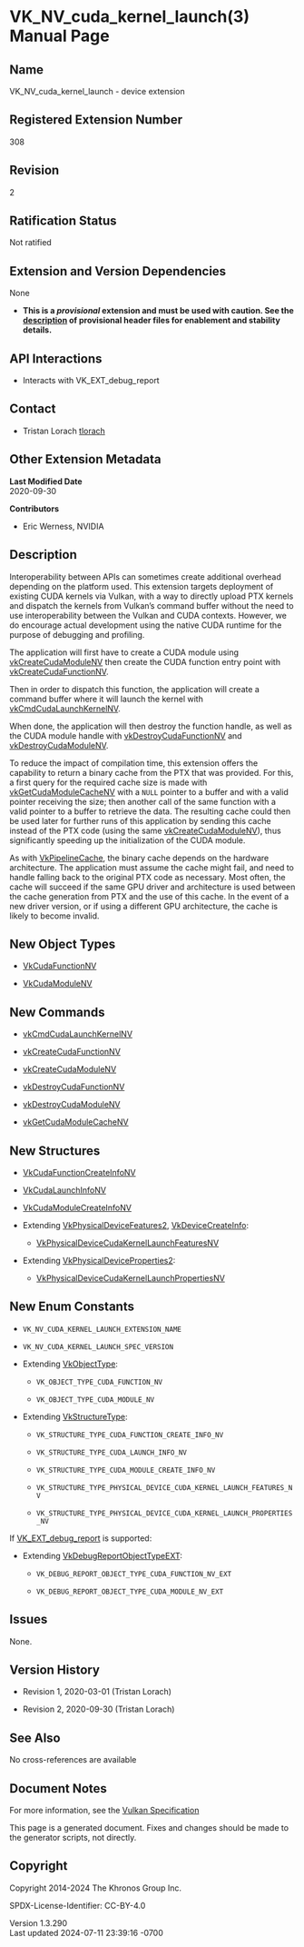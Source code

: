 # VK_NV_cuda_kernel_launch(3) Manual Page

## Name

VK_NV_cuda_kernel_launch - device extension



## <a href="#_registered_extension_number" class="anchor"></a>Registered Extension Number

308

## <a href="#_revision" class="anchor"></a>Revision

2

## <a href="#_ratification_status" class="anchor"></a>Ratification Status

Not ratified

## <a href="#_extension_and_version_dependencies" class="anchor"></a>Extension and Version Dependencies

None

- **This is a *provisional* extension and **must** be used with caution.
  See the <a
  href="https://registry.khronos.org/vulkan/specs/1.3-extensions/html/vkspec.html#boilerplate-provisional-header"
  target="_blank" rel="noopener">description</a> of provisional header
  files for enablement and stability details.**

## <a href="#_api_interactions" class="anchor"></a>API Interactions

- Interacts with VK_EXT_debug_report

## <a href="#_contact" class="anchor"></a>Contact

- Tristan Lorach <a
  href="https://github.com/KhronosGroup/Vulkan-Docs/issues/new?body=%5BVK_NV_cuda_kernel_launch%5D%20@tlorach%0A*Here%20describe%20the%20issue%20or%20question%20you%20have%20about%20the%20VK_NV_cuda_kernel_launch%20extension*"
  target="_blank" rel="nofollow noopener"><em></em>tlorach</a>

## <a href="#_other_extension_metadata" class="anchor"></a>Other Extension Metadata

**Last Modified Date**  
2020-09-30

**Contributors**  
- Eric Werness, NVIDIA

## <a href="#_description" class="anchor"></a>Description

Interoperability between APIs can sometimes create additional overhead
depending on the platform used. This extension targets deployment of
existing CUDA kernels via Vulkan, with a way to directly upload PTX
kernels and dispatch the kernels from Vulkan’s command buffer without
the need to use interoperability between the Vulkan and CUDA contexts.
However, we do encourage actual development using the native CUDA
runtime for the purpose of debugging and profiling.

The application will first have to create a CUDA module using
[vkCreateCudaModuleNV](https://registry.khronos.org/vulkan/specs/1.3-extensions/man/html/vkCreateCudaModuleNV.html) then create the CUDA
function entry point with
[vkCreateCudaFunctionNV](https://registry.khronos.org/vulkan/specs/1.3-extensions/man/html/vkCreateCudaFunctionNV.html).

Then in order to dispatch this function, the application will create a
command buffer where it will launch the kernel with
[vkCmdCudaLaunchKernelNV](https://registry.khronos.org/vulkan/specs/1.3-extensions/man/html/vkCmdCudaLaunchKernelNV.html).

When done, the application will then destroy the function handle, as
well as the CUDA module handle with
[vkDestroyCudaFunctionNV](https://registry.khronos.org/vulkan/specs/1.3-extensions/man/html/vkDestroyCudaFunctionNV.html) and
[vkDestroyCudaModuleNV](https://registry.khronos.org/vulkan/specs/1.3-extensions/man/html/vkDestroyCudaModuleNV.html).

To reduce the impact of compilation time, this extension offers the
capability to return a binary cache from the PTX that was provided. For
this, a first query for the required cache size is made with
[vkGetCudaModuleCacheNV](https://registry.khronos.org/vulkan/specs/1.3-extensions/man/html/vkGetCudaModuleCacheNV.html) with a `NULL`
pointer to a buffer and with a valid pointer receiving the size; then
another call of the same function with a valid pointer to a buffer to
retrieve the data. The resulting cache could then be used later for
further runs of this application by sending this cache instead of the
PTX code (using the same
[vkCreateCudaModuleNV](https://registry.khronos.org/vulkan/specs/1.3-extensions/man/html/vkCreateCudaModuleNV.html)), thus significantly
speeding up the initialization of the CUDA module.

As with [VkPipelineCache](https://registry.khronos.org/vulkan/specs/1.3-extensions/man/html/VkPipelineCache.html), the binary cache
depends on the hardware architecture. The application must assume the
cache might fail, and need to handle falling back to the original PTX
code as necessary. Most often, the cache will succeed if the same GPU
driver and architecture is used between the cache generation from PTX
and the use of this cache. In the event of a new driver version, or if
using a different GPU architecture, the cache is likely to become
invalid.

## <a href="#_new_object_types" class="anchor"></a>New Object Types

- [VkCudaFunctionNV](https://registry.khronos.org/vulkan/specs/1.3-extensions/man/html/VkCudaFunctionNV.html)

- [VkCudaModuleNV](https://registry.khronos.org/vulkan/specs/1.3-extensions/man/html/VkCudaModuleNV.html)

## <a href="#_new_commands" class="anchor"></a>New Commands

- [vkCmdCudaLaunchKernelNV](https://registry.khronos.org/vulkan/specs/1.3-extensions/man/html/vkCmdCudaLaunchKernelNV.html)

- [vkCreateCudaFunctionNV](https://registry.khronos.org/vulkan/specs/1.3-extensions/man/html/vkCreateCudaFunctionNV.html)

- [vkCreateCudaModuleNV](https://registry.khronos.org/vulkan/specs/1.3-extensions/man/html/vkCreateCudaModuleNV.html)

- [vkDestroyCudaFunctionNV](https://registry.khronos.org/vulkan/specs/1.3-extensions/man/html/vkDestroyCudaFunctionNV.html)

- [vkDestroyCudaModuleNV](https://registry.khronos.org/vulkan/specs/1.3-extensions/man/html/vkDestroyCudaModuleNV.html)

- [vkGetCudaModuleCacheNV](https://registry.khronos.org/vulkan/specs/1.3-extensions/man/html/vkGetCudaModuleCacheNV.html)

## <a href="#_new_structures" class="anchor"></a>New Structures

- [VkCudaFunctionCreateInfoNV](https://registry.khronos.org/vulkan/specs/1.3-extensions/man/html/VkCudaFunctionCreateInfoNV.html)

- [VkCudaLaunchInfoNV](https://registry.khronos.org/vulkan/specs/1.3-extensions/man/html/VkCudaLaunchInfoNV.html)

- [VkCudaModuleCreateInfoNV](https://registry.khronos.org/vulkan/specs/1.3-extensions/man/html/VkCudaModuleCreateInfoNV.html)

- Extending [VkPhysicalDeviceFeatures2](https://registry.khronos.org/vulkan/specs/1.3-extensions/man/html/VkPhysicalDeviceFeatures2.html),
  [VkDeviceCreateInfo](https://registry.khronos.org/vulkan/specs/1.3-extensions/man/html/VkDeviceCreateInfo.html):

  - [VkPhysicalDeviceCudaKernelLaunchFeaturesNV](https://registry.khronos.org/vulkan/specs/1.3-extensions/man/html/VkPhysicalDeviceCudaKernelLaunchFeaturesNV.html)

- Extending
  [VkPhysicalDeviceProperties2](https://registry.khronos.org/vulkan/specs/1.3-extensions/man/html/VkPhysicalDeviceProperties2.html):

  - [VkPhysicalDeviceCudaKernelLaunchPropertiesNV](https://registry.khronos.org/vulkan/specs/1.3-extensions/man/html/VkPhysicalDeviceCudaKernelLaunchPropertiesNV.html)

## <a href="#_new_enum_constants" class="anchor"></a>New Enum Constants

- `VK_NV_CUDA_KERNEL_LAUNCH_EXTENSION_NAME`

- `VK_NV_CUDA_KERNEL_LAUNCH_SPEC_VERSION`

- Extending [VkObjectType](https://registry.khronos.org/vulkan/specs/1.3-extensions/man/html/VkObjectType.html):

  - `VK_OBJECT_TYPE_CUDA_FUNCTION_NV`

  - `VK_OBJECT_TYPE_CUDA_MODULE_NV`

- Extending [VkStructureType](https://registry.khronos.org/vulkan/specs/1.3-extensions/man/html/VkStructureType.html):

  - `VK_STRUCTURE_TYPE_CUDA_FUNCTION_CREATE_INFO_NV`

  - `VK_STRUCTURE_TYPE_CUDA_LAUNCH_INFO_NV`

  - `VK_STRUCTURE_TYPE_CUDA_MODULE_CREATE_INFO_NV`

  - `VK_STRUCTURE_TYPE_PHYSICAL_DEVICE_CUDA_KERNEL_LAUNCH_FEATURES_NV`

  - `VK_STRUCTURE_TYPE_PHYSICAL_DEVICE_CUDA_KERNEL_LAUNCH_PROPERTIES_NV`

If [VK_EXT_debug_report](https://registry.khronos.org/vulkan/specs/1.3-extensions/man/html/VK_EXT_debug_report.html) is supported:

- Extending
  [VkDebugReportObjectTypeEXT](https://registry.khronos.org/vulkan/specs/1.3-extensions/man/html/VkDebugReportObjectTypeEXT.html):

  - `VK_DEBUG_REPORT_OBJECT_TYPE_CUDA_FUNCTION_NV_EXT`

  - `VK_DEBUG_REPORT_OBJECT_TYPE_CUDA_MODULE_NV_EXT`

## <a href="#_issues" class="anchor"></a>Issues

None.

## <a href="#_version_history" class="anchor"></a>Version History

- Revision 1, 2020-03-01 (Tristan Lorach)

- Revision 2, 2020-09-30 (Tristan Lorach)

## <a href="#_see_also" class="anchor"></a>See Also

No cross-references are available

## <a href="#_document_notes" class="anchor"></a>Document Notes

For more information, see the <a
href="https://registry.khronos.org/vulkan/specs/1.3-extensions/html/vkspec.html#VK_NV_cuda_kernel_launch"
target="_blank" rel="noopener">Vulkan Specification</a>

This page is a generated document. Fixes and changes should be made to
the generator scripts, not directly.

## <a href="#_copyright" class="anchor"></a>Copyright

Copyright 2014-2024 The Khronos Group Inc.

SPDX-License-Identifier: CC-BY-4.0

Version 1.3.290  
Last updated 2024-07-11 23:39:16 -0700
